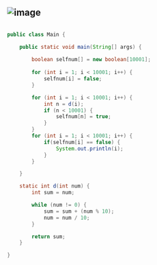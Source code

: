 ![image](https://user-images.githubusercontent.com/100292629/177763239-fc99131e-8042-4f03-a342-2013aa5153d7.png)
---

```java

public class Main {

	public static void main(String[] args) {
		
		boolean selfnum[] = new boolean[10001];
		
		for (int i = 1; i < 10001; i++) {
			selfnum[i] = false;
		}

		for (int i = 1; i < 10001; i++) {
			int n = d(i);
			if (n < 10001) {
				selfnum[n] = true;
			}
		}
		for (int i = 1; i < 10001; i++) {
			if(selfnum[i] == false) {
				System.out.println(i);
			}
		}

	}

	static int d(int num) {
		int sum = num;

		while (num != 0) {
			sum = sum + (num % 10);
			num = num / 10;
		}

		return sum;
	}

}

```